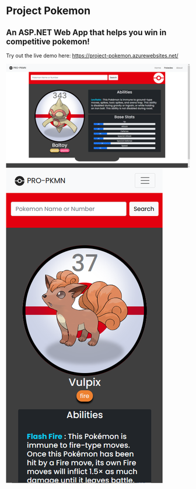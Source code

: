 ﻿# Project Pokemon
## An ASP.NET Web App that helps you win in competitive pokemon!

Try out the live demo here: https://project-pokemon.azurewebsites.net/

![Desktop Example](https://github.com/dustinlapierre/ProjectPokemon/blob/master/desktop_screen.png)
![Mobile Example](https://github.com/dustinlapierre/ProjectPokemon/blob/master/mobile_screen.png)